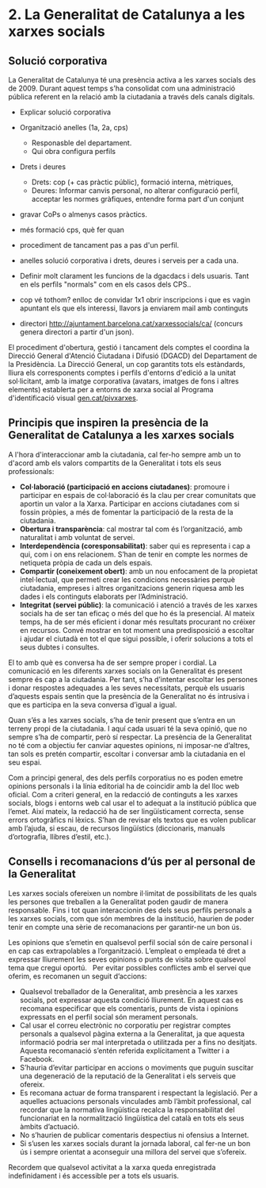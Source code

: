 # 2. La Generalitat de Catalunya a les xarxes socials

## Solució corporativa

La Generalitat de Catalunya té una presència activa a les xarxes socials des de 2009. Durant aquest temps s'ha  consolidat com una administració pública referent en la relació amb la ciutadania a través dels canals digitals.

 

- Explicar solució corporativa
- Organització anelles (1a, 2a, cps)
	- Responasble del departament.
	- Qui obra configura perfils
- Drets i deures
	- Drets: cop (+ cas pràctic públic), formació interna, mètriques, 
	- Deures: Informar canvis personal, no alterar configuració perfil, acceptar les normes gràfiques, entendre forma part d'un conjunt 


- gravar CoPs o almenys casos pràctics.
- més formació cps, què fer quan

- procediment de tancament pas a pas d'un perfil.
- anelles solució corporativa i drets, deures i serveis per a cada una.
- Definir molt clarament les funcions de la dgacdacs i dels usuaris. Tant en els perfils "normals" com en els casos dels CPS..
- cop vé tothom? enlloc de convidar 1x1 obrir inscripcions i que es vagin apuntant els que els interessi, llavors ja enviarem mail amb continguts
- directori http://ajuntament.barcelona.cat/xarxessocials/ca/ (concurs genera directori a partir d'un json).





El procediment d'obertura, gestió i tancament dels comptes el coordina la Direcció General d'Atenció Ciutadana i Difusió (DGACD) del Departament de la Presidència. La Direcció General, un cop garantits tots els estàndards, lliura els corresponents comptes i perfils d'entorns d'edició a la unitat sol·licitant, amb la imatge corporativa (avatars, imatges de fons i altres elements) establerta per a entorns de xarxa social al Programa d'identificació visual [gen.cat/pivxarxes](http://gen.cat/pivxarxes).  

## Principis que inspiren la presència de la Generalitat de Catalunya a les xarxes socials
A l'hora d'interaccionar amb la ciutadania, cal fer-ho sempre amb un to d'acord amb els valors compartits de la Generalitat i tots els seus professionals:
 
- **Col·laboració (participació en accions ciutadanes)**: promoure i participar en espais de col·laboració és la clau per crear comunitats que aportin un valor a la Xarxa. Participar en accions ciutadanes com si fossin pròpies, a més de fomentar la participació de la resta de la ciutadania.  
- **Obertura i transparència**: cal mostrar tal com és l’organització, amb naturalitat i amb voluntat de servei.    
- **Interdependència (coresponsabilitat)**: saber qui es representa i cap a qui, com i on ens relacionem. S’han de tenir en compte les normes de netiqueta pròpia de cada un dels espais.   
- **Compartir (coneixement obert)**: amb un nou enfocament de la propietat intel·lectual, que permeti crear les condicions necessàries perquè ciutadania, empreses i altres organitzacions generin riquesa amb les dades i els continguts elaborats per l’Administració.  
- **Integritat (servei públic)**: la comunicació i atenció a través de les xarxes socials ha de ser tan eficaç o més del que ho és la presencial. Al mateix temps, ha de ser més eficient i donar més resultats procurant no créixer en recursos. Convé mostrar en tot moment una predisposició a escoltar i ajudar el ciutadà en tot el que sigui possible, i oferir solucions a tots el seus dubtes i consultes.  

El to amb què es conversa ha de ser sempre proper i cordial. La comunicació en les diferents xarxes socials on la Generalitat és present sempre és cap a la ciutadania. Per tant, s’ha d’intentar escoltar les persones i donar respostes adequades a les seves necessitats, perquè els usuaris d’aquests espais sentin que la presència de la Generalitat no és intrusiva i que es participa en la seva conversa d’igual a igual.

Quan s’és a les xarxes socials, s’ha de tenir present que s’entra en un terreny propi de la ciutadania. I aquí cada usuari té la seva opinió, que no sempre s’ha de compartir, però sí respectar. La presència de la Generalitat no té com a objectiu fer canviar aquestes opinions, ni imposar-ne d’altres, tan sols es pretén compartir, escoltar i conversar amb la ciutadania en el seu espai.

Com a principi general, des dels perfils corporatius no es poden emetre opinions personals i la línia editorial ha de coincidir amb la del lloc web oficial. Com a criteri general, en la redacció de continguts a les xarxes socials, blogs i entorns web cal usar el to adequat a la institució pública que l’emet. Així mateix, la redacció ha de ser lingüísticament correcta, sense errors ortogràfics ni lèxics. S’han de revisar els textos que es volen publicar amb l’ajuda, si escau, de recursos lingüístics (diccionaris, manuals d’ortografia, llibres d’estil, etc.).

## Consells i recomanacions d’ús per al personal de la Generalitat
Les xarxes socials ofereixen un nombre il·limitat de possibilitats de les quals les persones que treballen a la Generalitat poden gaudir de manera responsable. Fins i tot quan interaccionin des dels seus perfils personals a les xarxes socials, com que són membres de la institució, haurien de poder tenir en compte una sèrie de recomanacions per garantir-ne un bon ús.

Les opinions que s’emetin en qualsevol perfil social són de caire personal i en cap cas extrapolables a l’organització. L’empleat o empleada té dret a expressar lliurement les seves opinions o punts de visita sobre qualsevol tema que cregui oportú.
 
Per evitar possibles conflictes amb el servei que oferim, es recomanen un seguit d’accions:

- Qualsevol treballador de la Generalitat, amb presència a les xarxes socials, pot expressar aquesta condició lliurement. En aquest cas es recomana especificar que els comentaris, punts de vista i opinions expressats en el perfil social són merament personals.  
- Cal usar el correu electrònic no corporatiu per registrar comptes personals a qualsevol pàgina externa a la Generalitat, ja que aquesta informació podria ser mal interpretada o utilitzada per a fins no desitjats. Aquesta recomanació s’entén referida explícitament a Twitter i a Facebook.  
- S’hauria d’evitar participar en accions o moviments que puguin suscitar una degeneració de la reputació de la Generalitat i els serveis que ofereix.  
- Es recomana actuar de forma transparent i respectant la legislació. Per a aquelles actuacions personals vinculades amb l’àmbit professional, cal recordar que la normativa lingüística recalca la responsabilitat del funcionariat en la normalització lingüística del català en tots els seus àmbits d’actuació.  
- No s’haurien de publicar comentaris despectius ni ofensius a Internet.  
- Si s’usen les xarxes socials durant la jornada laboral, cal fer-ne un bon ús i sempre orientat a aconseguir una millora del servei que s’ofereix.  

Recordem que qualsevol activitat a la xarxa queda enregistrada indefinidament i és accessible per a tots els usuaris.

